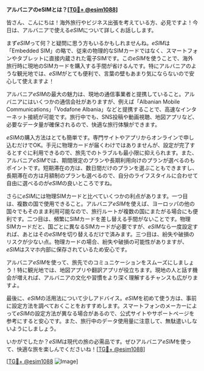 **アルバニアのeSIMとは？[[TG💪+ @esim1088](https://t.me/s/esim1088)]**

皆さん、こんにちは！海外旅行やビジネス出張を考えている方、必見ですよ！今日は、アルバニアで使える*eSIM*について詳しくお話しします。

まず*eSIM*って何？と疑問に思う方もいるかもしれませんね。*eSIM*は「Embedded SIM」の略で、従来の物理的なSIMカードではなく、スマートフォンやタブレットに直接内蔵された電子SIMです。この*eSIM*を使うことで、海外旅行時に現地のSIMカードを購入する手間が省けるんです。特にアルバニアのような観光地では、*eSIM*がとても便利で、言葉の壁もあまり気にならないので安心して使えますよ！

アルバニア*eSIM*の最大の魅力は、現地の通信事業者と提携していること。アルバニアにはいくつかの通信会社がありますが、例えば「Albanian Mobile Communications」「Vodafone Albania」などと提携することで、高速なインターネット接続が可能です。旅行中でも、SNS投稿や動画視聴、地図アプリなど、必要なデータ量が確保されるので、快適な旅行体験ができます。

*eSIM*の購入方法はとても簡単です。専門サイトやアプリからオンラインで申し込むだけでOK。手元に物理カードが届くわけではありませんが、設定が完了するとすぐに利用できるので、旅先でのトラブルも最小限に抑えられます。また、アルバニア*eSIM*では、期間限定のプランや長期利用向けのプランが選べるのもポイントです。短期滞在の方は、数日間だけのプランを選ぶこともできますし、長期滞在の方は月額制のプランも選べるので、自分のライフスタイルに合わせて自由に選べるのが*eSIM*の良いところですね。

さらに*eSIM*には物理SIMカードと比べていくつかの利点があります。一つ目は、複数の国で使用できること。アルバニア*eSIM*を使えば、ヨーロッパの他の国々でもそのまま利用可能なので、旅行ルートが複数の国にまたがる場合にも便利です。二つ目は、頻繁にSIMカードを差し替える手間がないことです。物理SIMカードだと、国ごとに異なるSIMカードが必要ですが、*eSIM*なら一度設定すれば、あとはその*eSIM*を切り替えるだけで済みます。三つ目は、紛失や破損のリスクが少ない点。物理カードの場合、紛失や破損の可能性がありますが、*eSIM*はスマホ内部に保存されているため安心です。

アルバニア*eSIM*を使って、旅先でのコミュニケーションをスムーズにしましょう！特に観光地では、地図アプリや翻訳アプリが役立ちます。現地の人と話す機会が増えれば、アルバニアの文化や習慣をより深く理解するチャンスも広がりますよ。

最後に、*eSIM*の活用法について少しアドバイス。*eSIM*を初めて使う方は、事前に設定方法を調べておくことをおすすめします。スマートフォンのメーカーによって*eSIM*の設定方法が異なる場合があるので、公式サイトやサポートページを参考にすると安心です。また、旅行中のデータ使用量に注意して、無駄遣いしないようにしましょう。

いかがでしたか？*eSIM*は現代の旅の必需品です。ぜひアルバニア*eSIM*を使って、快適な旅を楽しんでくださいね！[[TG💪+ @esim1088](https://t.me/s/esim1088)]

[[TG💪+ @esim1088](https://t.me/s/esim1088) ![Image](https://i.postimg.cc/Y0z9fWf4/image.png)]